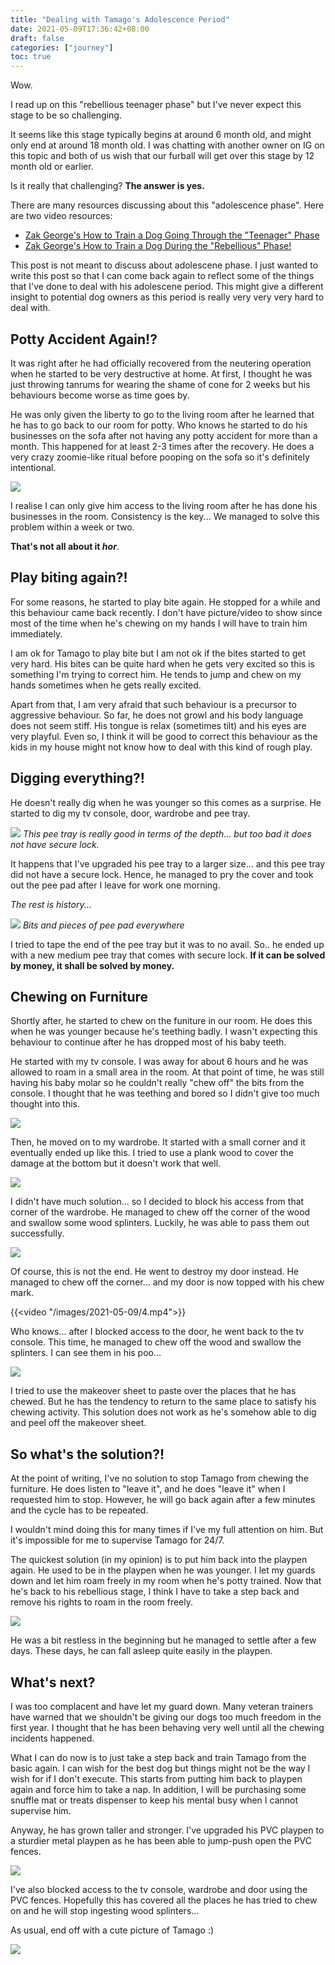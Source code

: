 ```yaml
---
title: "Dealing with Tamago's Adolescence Period"
date: 2021-05-09T17:36:42+08:00
draft: false
categories: ["journey"]
toc: true
---
```


Wow. 

I read up on this "rebellious teenager phase" but I've never expect this stage to be so challenging. 

It seems like this stage typically begins at around 6 month old, and might only end at around 18 month old. I was chatting with another owner on IG on this topic and both of us wish that our furball will get over this stage by 12 month old or earlier.

Is it really that challenging? **The answer is yes.**

There are many resources discussing about this "adolescence phase". Here are two video resources:

- [Zak George's How to Train a Dog Going Through the "Teenager" Phase](https://www.youtube.com/watch?v=iVOjI6Hqz7I)
- [Zak George's How to Train a Dog During the "Rebellious" Phase!](https://www.youtube.com/watch?v=4EIFUbmEtLw)

This post is not meant to discuss about adolescene phase. I just wanted to write this post so that I can come back again to reflect some of the things that I've done to deal with his adolescene period. This might give a different insight to potential dog owners as this period is really very very very hard to deal with.

## Potty Accident Again!?

It was right after he had officially recovered from the neutering operation when he started to be very destructive at home. At first, I thought he was just throwing tanrums for wearing the shame of cone for 2 weeks but his behaviours become worse as time goes by.

He was only given the liberty to go to the living room after he learned that he has to go back to our room for potty. Who knows he started to do his businesses on the sofa after not having any potty accident for more than a month. This happened for at least 2-3 times after the recovery. He does a very crazy zoomie-like ritual before pooping on the sofa so it's definitely intentional. 

![](/images/2021-05-09/1.jpg)

I realise I can only give him access to the living room after he has done his businesses in the room. Consistency is the key... We managed to solve this problem within a week or two.

**That's not all about it *hor***.

## Play biting again?!

For some reasons, he started to play bite again. He stopped for a while and this behaviour came back recently. I don't have picture/video to show since most of the time when he's chewing on my hands I will have to train him immediately.

I am ok for Tamago to play bite but I am not ok if the bites started to get very hard. His bites can be quite hard when he gets very excited so this is something I'm trying to correct him. He tends to jump and chew on my hands sometimes when he gets really excited.

Apart from that, I am very afraid that such behaviour is a precursor to aggressive behaviour. So far, he does not growl and his body language does not seem stiff. His tongue is relax (sometimes tilt) and his eyes are very playful. Even so, I think it will be good to correct this behaviour as the kids in my house might not know how to deal with this kind of rough play.

## Digging everything?!

He doesn't really dig when he was younger so this comes as a surprise. He started to dig my tv console, door, wardrobe and pee tray. 

![](/images/2021-05-09/8.jpg)
*This pee tray is really good in terms of the depth... but too bad it does not have secure lock.*

It happens that I've upgraded his pee tray to a larger size... and this pee tray did not have a secure lock. Hence, he managed to pry the cover and took out the pee pad after I leave for work one morning.

*The rest is history...*

![](/images/2021-05-09/7.jpg)
*Bits and pieces of pee pad everywhere*

I tried to tape the end of the pee tray but it was to no avail. So.. he ended up with a new medium pee tray that comes with secure lock. **If it can be solved by money, it shall be solved by money.**

## Chewing on Furniture

Shortly after, he started to chew on the funiture in our room. He does this when he was younger because he's teething badly. I wasn't expecting this behaviour to continue after he has dropped most of his baby teeth.

He started with my tv console. I was away for about 6 hours and he was allowed to roam in a small area in the room. At that point of time, he was still having his baby molar so he couldn't really "chew off" the bits from the console. I thought that he was teething and bored so I didn't give too much thought into this. 

![](/images/2021-05-09/2.jpg)

Then, he moved on to my wardrobe. It started with a small corner and it eventually ended up like this. I tried to use a plank wood to cover the damage at the bottom but it doesn't work that well. 

![](/images/2021-05-09/3.jpg)

I didn't have much solution... so I decided to block his access from that corner of the wardrobe. He managed to chew off the corner of the wood and swallow some wood splinters. Luckily, he was able to pass them out successfully. 

![](/images/2021-05-09/4.jpg)

Of course, this is not the end. He went to destroy my door instead. He managed to chew off the corner... and my door is now topped with his chew mark.

{{<video "/images/2021-05-09/4.mp4">}}

Who knows... after I blocked access to the door, he went back to the tv console. This time, he managed to chew off the wood and swallow the splinters. I can see them in his poo... 

![](/images/2021-05-09/9.jpg)

I tried to use the makeover sheet to paste over the places that he has chewed. But he has the tendency to return to the same place to satisfy his chewing activity. This solution does not work as he's somehow able to dig and peel off the makeover sheet.

## So what's the solution?!

At the point of writing, I've no solution to stop Tamago from chewing the furniture. He does listen to "leave it", and he does "leave it" when I requested him to stop. However, he will go back again after a few minutes and the cycle has to be repeated.

I wouldn't mind doing this for many times if I've my full attention on him. But it's impossible for me to supervise Tamago for 24/7.

The quickest solution (in my opinion) is to put him back into the playpen again. He used to be in the playpen when he was younger. I let my guards down and let him roam freely in my room when he's potty trained. Now that he's back to his rebellious stage, I think I have to take a step back and remove his rights to roam in the room freely.

![](/images/2021-05-09/5.jpg)

He was a bit restless in the beginning but he managed to settle after a few days. These days, he can fall asleep quite easily in the playpen.

## What's next?

I was too complacent and have let my guard down. Many veteran trainers have warned that we shouldn't be giving our dogs too much freedom in the first year. I thought that he has been behaving very well until all the chewing incidents happened. 

What I can do now is to just take a step back and train Tamago from the basic again. I can wish for the best dog but things might not be the way I wish for if I don't execute. This starts from putting him back to playpen again and force him to take a nap. In addition, I will be purchasing some snuffle mat or treats dispenser to keep his mental busy when I cannot supervise him.

Anyway, he has grown taller and stronger. I've upgraded his PVC playpen to a sturdier metal playpen as he has been able to jump-push open the PVC fences.

![](/images/2021-05-09/10.jpg)

I've also blocked access to the tv console, wardrobe and door using the PVC fences. Hopefully this has covered all the places he has tried to chew on and he will stop ingesting wood splinters...

As usual, end off with a cute picture of Tamago :)

![](/images/2021-05-09/11.jpg)
